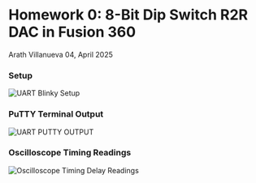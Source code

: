 # Homework 0: 8-Bit Dip Switch R2R DAC in Fusion 360
Arath Villanueva
04, April 2025

### Setup
![UART Blinky Setup](https://github.com/user-attachments/assets/5756692a-edd9-4df2-a656-6cd99aa9bf29)

### PuTTY Terminal Output
![UART PUTTY OUTPUT](https://github.com/user-attachments/assets/867ca618-48c3-4aea-8ab0-43dadd8e6143)

### Oscilloscope Timing Readings
![Oscilloscope Timing Delay Readings](https://github.com/user-attachments/assets/f6652766-363d-4a33-a3d5-2bbebe2d2908)
